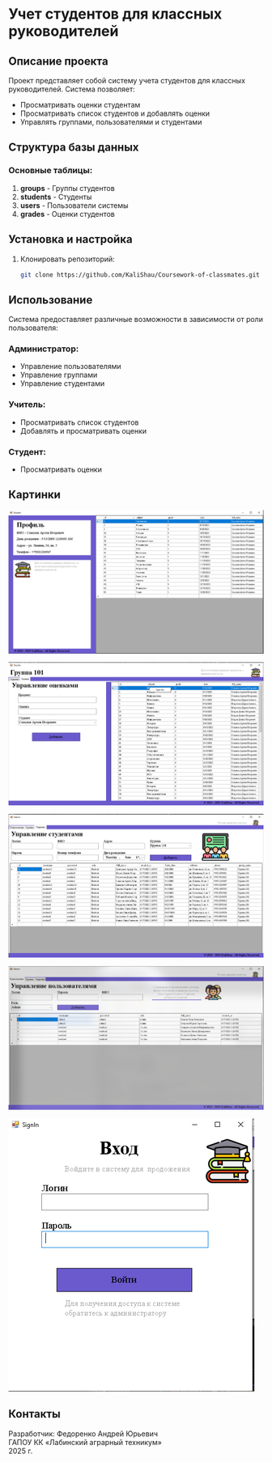 # Учет студентов для классных руководителей

## Описание проекта

Проект представляет собой систему учета студентов для классных руководителей. Система позволяет:

- Просматривать оценки студентам
- Просматривать список студентов и добавлять оценки
- Управлять группами, пользователями и студентами

## Структура базы данных

### Основные таблицы:

1. **groups** - Группы студентов
2. **students** - Студенты
3. **users** - Пользователи системы
4. **grades** - Оценки студентов

## Установка и настройка

1. Клонировать репозиторий:
   ```bash
   git clone https://github.com/KaliShau/Coursework-of-classmates.git
   ```

## Использование

Система предоставляет различные возможности в зависимости от роли пользователя:

### Администратор:

- Управление пользователями
- Управление группами
- Управление студентами

### Учитель:

- Просматривать список студентов
- Добавлять и просматривать оценки

### Студент:

- Просматривать оценки

## Картинки

![Screenshot](./assets/profile.png)

![Screenshot](./assets/grades.png)

![Screenshot](./assets/students.png)

![Screenshot](./assets/users.png)

![Screenshot](./assets/sign-in.png)

## Контакты

Разработчик: Федоренко Андрей Юрьевич  
ГАПОУ КК «Лабинский аграрный техникум»  
2025 г.
